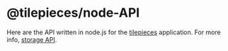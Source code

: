 # @tilepieces/node-API
Here are the API written in node.js for the [tilepieces](https://tilepieces.net) application.
For more info, [storage API](https://tilepieces.net/documentation/api/storage/index.html).
